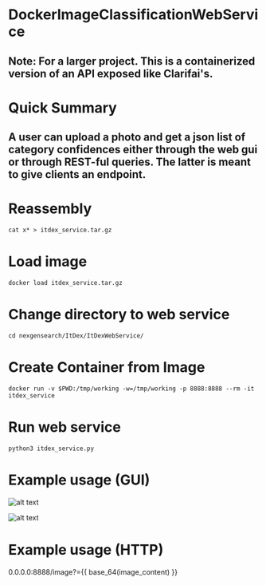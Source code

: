 # DockerImageClassificationWebService

## Note: For a larger project. This is a containerized version of an API exposed like Clarifai's. 

# Quick Summary
## A user can upload a photo and get a json list of category confidences either through the web gui or through REST-ful queries. The latter is meant to give clients an endpoint.

# Reassembly
`cat x* > itdex_service.tar.gz`

# Load image
`docker load itdex_service.tar.gz`

# Change directory to web service
`cd nexgensearch/ItDex/ItDexWebService/`

# Create Container from Image
`docker run -v $PWD:/tmp/working -w=/tmp/working -p 8888:8888 --rm -it itdex_service`

# Run web service
`python3 itdex_service.py`

# Example usage (GUI)

![alt text](https://raw.githubusercontent.com/Cpruce/ItDexWebService/master/itdex_pic2.png)

![alt text](https://raw.githubusercontent.com/Cpruce/ItDexWebService/master/itdex_pic1.png)

# Example usage (HTTP)

0.0.0.0:8888/image?={{ base_64(image_content) }}
